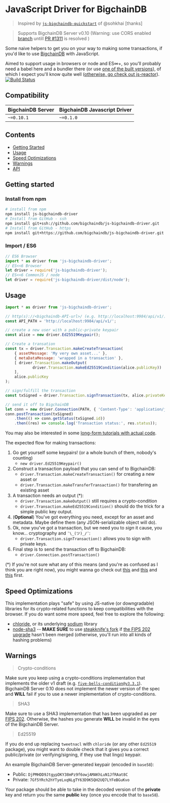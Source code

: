 # JavaScript Driver for BigchainDB

> Inspired by [`js-bigchaindb-quickstart`](https://github.com/sohkai/js-bigchaindb-quickstart) of @sohkhai [thanks]

> Supports BigchainDB Server v0.10 (Warning: use CORS enabled [branch](https://github.com/bigchaindb/bigchaindb/tree/kyber-master-feat-cors) untill [PR #1311](https://github.com/bigchaindb/bigchaindb/pull/1311) is resolved )

Some naive helpers to get you on your way to making some transactions, if you'd like to use
[BigchainDB](https://github.com/bigchaindb/bigchaindb) with JavaScript.

Aimed to support usage in browsers or node and ES∞+, so
you'll probably need a babel here and a bundler there (or use [one of the built versions](./dist)),
of which I expect you'll know quite well ([otherwise, go check out js-reactor](https://github.com/bigchaindb/js-reactor)).
[![Build Status](https://travis-ci.org/bigchaindb/js-bigchaindb-driver.svg?branch=master)](https://travis-ci.org/bigchaindb/js-bigchaindb-driver)

## Compatibility

| BigchainDB Server | BigchainDB Javascript Driver |
| ----------------- |------------------------------|
| `~=0.10.1` | `~=0.1.0` |


## Contents

- [Getting Started](#getting-started)
- [Usage](#usage)
- [Speed Optimizations](#speed-optimizations)
- [Warnings](#warnings)
- [API](API.md)

## Getting started

### Install from npm

```bash
# install from npm
npm install js-bigchaindb-driver
# Install from GitHub - ssh
npm install git+ssh://github.com/bigchaindb/js-bigchaindb-driver.git
# Install from GitHub - https
npm install git+https://github.com/bigchaindb/js-bigchaindb-driver.git
```

### Import / ES6

```javascript
// ES6 Browser
import * as driver from 'js-bigchaindb-driver';
// ES<<6 Browser
let driver = require('js-bigchaindb-driver');
// ES<<6 CommonJS / node
let driver = require('js-bigchaindb-driver/dist/node');
```

## Usage

```javascript
import * as driver from 'js-bigchaindb-driver';

// http(s)://<bigchaindb-API-url>/ (e.g. http://localhost:9984/api/v1/)
const API_PATH = 'http://localhost:9984/api/v1/';

// create a new user with a public-private keypair
const alice = new driver.Ed25519Keypair();

// Create a transation
const tx = driver.Transaction.makeCreateTransaction(
    { assetMessage: 'My very own asset...' },
    { metaDataMessage: 'wrapped in a transaction' },
    [ driver.Transaction.makeOutput(
            driver.Transaction.makeEd25519Condition(alice.publicKey))
    ],
    alice.publicKey
);

// sign/fulfill the transaction
const txSigned = driver.Transaction.signTransaction(tx, alice.privateKey);

// send it off to BigchainDB
let conn = new driver.Connection(PATH, { 'Content-Type': 'application/json' });
conn.postTransaction(txSigned)
    .then(() => conn.getStatus(txSigned.id))
    .then((res) => console.log('Transaction status:', res.status));
```

You may also be interested in some [long-form tutorials with actual code](https://github.com/bigchaindb/kyber).

The expected flow for making transactions:

1. Go get yourself some keypairs! (or a whole bunch of them, nobody's
   counting)
    - `new driver.Ed25519Keypair()` 
1. Construct a transaction payload that you can send of to BigchainDB:
    - `driver.Transaction.makeCreateTransaction()` for creating a new asset or
    - `driver.Transaction.makeTransferTransaction()` for transfering an existing asset
1. A transaction needs an output (\*):
    - `driver.Transaction.makeOutput()` still requires a crypto-condition
    - `driver.Transaction.makeEd25519Condition()` should do the trick for a simple public key output.
1. (**Optional**) You've got everything you need, except for an asset and metadata. Maybe define them (any
   JSON-serializable object will do).
1. Ok, now you've got a transaction, but we need you to *sign* it cause, you
   know... cryptography and `¯\_(ツ)_/¯`:
   - `driver.Transaction.signTransaction()` allows you to sign with private keys.
1. Final step is to send the transaction off to BigchainDB:
   - `driver.Connection.postTransaction()`


(\*) If you're not sure what any of this means (and you're as
   confused as I think you are right now), you might wanna go check out [this](https://docs.bigchaindb.com/projects/server/en/latest/data-models/crypto-conditions.html)
   and [this](https://docs.bigchaindb.com/projects/py-driver/en/latest/usage.html#asset-transfer)
   and [this](https://tools.ietf.org/html/draft-thomas-crypto-conditions-01) first.

## Speed Optimizations

This implementation plays "safe" by using JS-native (or downgradable) libraries for its
crypto-related functions to keep compatibilities with the browser. If you do want some more speed, feel free to explore the following: 

* [chloride](https://github.com/dominictarr/chloride), or its underlying [sodium](https://github.com/paixaop/node-sodium)
  library
* [node-sha3](https://github.com/phusion/node-sha3) -- **MAKE SURE** to use [steakknife's fork](https://github.com/steakknife/node-sha3)
  if [the FIPS 202 upgrade](https://github.com/phusion/node-sha3/pull/25) hasn't been merged
  (otherwise, you'll run into all kinds of hashing problems)

## Warnings

> Crypto-conditions

Make sure you keep using a crypto-conditions implementation that implements the older v1 draft (e.g.
[`five-bells-condition@v3.3.1`](https://github.com/interledgerjs/five-bells-condition/releases/tag/v3.3.1)).
BigchainDB Server 0.10 does not implement the newer version of the spec and **WILL** fail if you to
use a newer implementation of crypto-conditions.

> SHA3

Make sure to use a SHA3 implementation that has been upgraded as per [FIPS 202](http://csrc.nist.gov/publications/drafts/fips-202/fips_202_draft.pdf).
Otherwise, the hashes you generate **WILL** be invalid in the eyes of the BigchainDB Server.

> Ed25519

If you do end up replacing `tweetnacl` with `chloride` (or any other `Ed25519` package), you might
want to double check that it gives you a correct public/private (or verifying/signing, if they use
that lingo) keypair.

An example BigchainDB Server-generated keypair (encoded in `base58`):

- Public: `DjPMHDD9JtgypDKY38mPz9f6owjAMAKhLuN1JfRAat8C`
- Private: `7Gf5YRch2hYTyeLxqNLgTY63D9K5QH2UQ7LYFeBGuKvo`

Your package should be able to take in the decoded version of the **private** key and return you the
same **public** key (once you encode that to `base58`).
